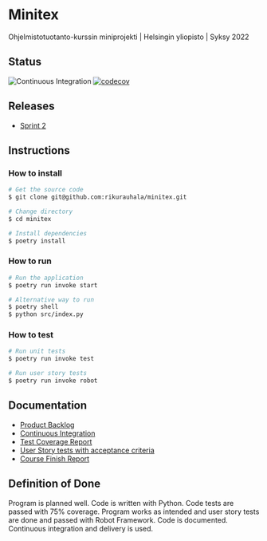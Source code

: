 # Minitex

Ohjelmistotuotanto-kurssin miniprojekti | Helsingin yliopisto | Syksy 2022

## Status

![Continuous Integration](https://github.com/rikurauhala/minitex/workflows/CI/badge.svg)
[![codecov](https://codecov.io/gh/rikurauhala/minitex/branch/main/graph/badge.svg?token=MIVVZGAX67)](https://codecov.io/gh/rikurauhala/minitex)

## Releases

- [Sprint 2](https://github.com/rikurauhala/minitex/releases/tag/sprint2)

## Instructions

### How to install

```bash
# Get the source code
$ git clone git@github.com:rikurauhala/minitex.git

# Change directory
$ cd minitex

# Install dependencies
$ poetry install
```

### How to run

```bash
# Run the application
$ poetry run invoke start

# Alternative way to run
$ poetry shell
$ python src/index.py
```

### How to test

```bash
# Run unit tests 
$ poetry run invoke test

# Run user story tests
$ poetry run invoke robot
```

## Documentation

- [Product Backlog](https://docs.google.com/spreadsheets/d/e/2PACX-1vT0XfimtFOWroZy0wJ5NKa43JU2sddjG1ixwx4_bO4ShlPGQ1gfIO_tivunbP-bqmIWVCWoO5qOdBI6/pubhtml)
- [Continuous Integration](https://github.com/rikurauhala/minitex/blob/main/.github/workflows/main.yml)
- [Test Coverage Report](https://app.codecov.io/gh/rikurauhala/minitex)
- [User Story tests with acceptance criteria](https://github.com/rikurauhala/minitex/blob/main/src/tests/reference.robot)
- [Course Finish Report](https://github.com/rikurauhala/minitex/blob/main/Raportti.md)

## Definition of Done

Program is planned well. Code is written with Python. Code tests are passed with 75% coverage. Program works as intended and user story tests are done and passed with Robot Framework. Code is documented. Continuous integration and delivery is used.


